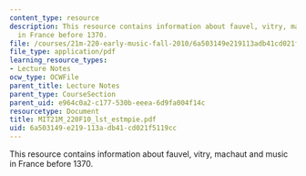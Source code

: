 ```yaml
---
content_type: resource
description: This resource contains information about fauvel, vitry, machaut and music
  in France before 1370.
file: /courses/21m-220-early-music-fall-2010/6a503149e219113adb41cd021f5119cc_MIT21M_220F10_lst_estmpie.pdf
file_type: application/pdf
learning_resource_types:
- Lecture Notes
ocw_type: OCWFile
parent_title: Lecture Notes
parent_type: CourseSection
parent_uid: e964c0a2-c177-530b-eeea-6d9fa004f14c
resourcetype: Document
title: MIT21M_220F10_lst_estmpie.pdf
uid: 6a503149-e219-113a-db41-cd021f5119cc
---
```

This resource contains information about fauvel, vitry, machaut and music in France before 1370.

